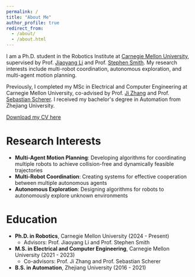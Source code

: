 ```yaml
---
permalink: /
title: "About Me"
author_profile: true
redirect_from: 
  - /about/
  - /about.html
---
```


I am a Ph.D. student in the Robotics Institute at [Carnegie Mellon University](https://www.cmu.edu/), supervised by Prof. [Jiaoyang Li](https://jiaoyangli.me/) and Prof. [Stephen Smith](https://www.ri.cmu.edu/ri-faculty/stephen-smith/). My research interests include multi-robot coordination, autonomous exploration, and multi-agent motion planning.

Previously, I completed my MSc in Electrical and Computer Engineering at Carnegie Mellon University, co-advised by Prof. [Ji Zhang](https://frc.ri.cmu.edu/~zhangji/) and Prof. [Sebastian Scherer](https://www.ri.cmu.edu/ri-faculty/sebastian-scherer/). I received my bachelor's degree in Automation from Zhejiang University.

[Download my CV here](../files/JingtianYan_CV.pdf)

Research Interests
======
* **Multi-Agent Motion Planning**: Developing algorithms for coordinating multiple robots to achieve collision-free and dynamically feasible trajectories
* **Multi-Robot Coordination**: Creating systems for effective cooperation between multiple autonomous agents
* **Autonomous Exploration**: Designing algorithms for robots to autonomously explore unknown environments

Education
======
* **Ph.D. in Robotics**, Carnegie Mellon University (2024 - Present)
  * Advisors: Prof. Jiaoyang Li and Prof. Stephen Smith
* **M.S. in Electrical and Computer Engineering**, Carnegie Mellon University (2021 - 2023)
  * Co-advisors: Prof. Ji Zhang and Prof. Sebastian Scherer
* **B.S. in Automation**, Zhejiang University (2016 - 2021)
